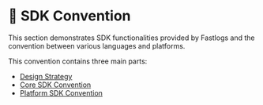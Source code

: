 # 📃 SDK Convention

This section demonstrates SDK functionalities provided by Fastlogs and the convention between various languages and platforms.

This convention contains three main parts:

- [Design Strategy](./design-strategy.md)
- [Core SDK Convention](./core-sdk-convention.mdx)
- [Platform SDK Convention](./platform-sdk-convention.mdx)
